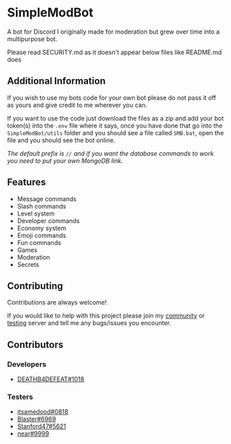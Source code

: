 # SimpleModBot

A bot for Discord I originally made for moderation but grew over time into a
multipurpose bot.

Please read SECURITY.md as it doesn't appear below files like README.md does

## Additional Information

If you wish to use my bots code for your own bot please do not pass it off as
yours and give credit to me wherever you can.

If you want to use the code just download the files as a zip and add your bot
token(s) into the `.env` file where it says, once you have done that go into the
`SimpleModBot/utils` folder and you should see a file called `SMB.bat`,
open the file and you should see the bot online.

*The default prefix is `//` and if you
want the database commands to work you need to put your own MongoDB link.*

## Features

- Message commands
- Slash commands
- Level system
- Developer commands
- Economy system
- Emoji commands
- Fun commands
- Games
- Moderation
- Secrets

## Contributing

Contributions are always welcome!

If you would like to help with this project please join my [community](https://discord.gg/26NtPVvNCU) or [testing](https://discord.gg/yfcvPmxkmR)
server and tell me any bugs/issues you encounter.

## Contributors

### Developers

- [DEATHB4DEFEAT#1018](https://www.github.com/deathb4defeat)

### Testers

- [itsamedood#0818](https://github.com/itsamedood)
- [Blaster#6969](https://www.youtube.com/channel/UCvG7nYCCx33dL61nlObV5TQ)
- [Stanford47#5621](https://github.com/Stanford47)
- [near#9999](https://www.youtube.com/channel/UCVdckpCY90ytyzwihp86xEA)
